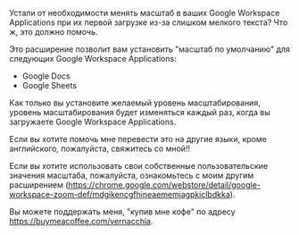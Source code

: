 Устали от необходимости менять масштаб в ваших Google Workspace Applications при их первой загрузке из-за слишком мелкого текста? Что ж, это должно помочь.

Это расширение позволит вам установить "масштаб по умолчанию" для следующих Google Workspace Applications:

- Google Docs
- Google Sheets

Как только вы установите желаемый уровень масштабирования, уровень масштабирования будет изменяться каждый раз, когда вы загружаете Google Workspace Applications.

Если вы хотите помочь мне перевести это на другие языки, кроме английского, пожалуйста, свяжитесь со мной!!

Если вы хотите использовать свои собственные пользовательские значения масштаба, пожалуйста, ознакомьтесь с моим другим расширением (https://chrome.google.com/webstore/detail/google-workspace-zoom-def/mdgikencgfhineaememjagpkiclbdkka).

Вы можете поддержать меня, "купив мне кофе" по адресу https://buymeacoffee.com/vernacchia.

